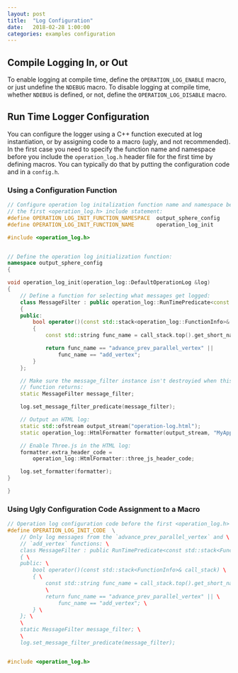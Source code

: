 ```yaml
---
layout: post
title:  "Log Configuration"
date:   2018-02-28 1:00:00
categories: examples configuration
---
```


## Compile Logging In, or Out

To enable logging at compile time, define the `OPERATION_LOG_ENABLE` macro, or
just undefine the `NDEBUG` macro.  To disable logging at compile time, whether
`NDEBUG` is defined, or not, define the `OPERATION_LOG_DISABLE` macro.


## Run Time Logger Configuration

You can configure the logger using a C++ function executed at log
instantiation, or by assigning code to a macro (ugly, and not recommended).
In the first case you need to specify the function name and namespace before
you include the `operation_log.h` header file for the first time by defining
macros.  You can typically do that by putting the configuration code and
in a `config.h`.


### Using a Configuration Function

```C++
// Configure operation log initalization function name and namespace before
// the first <operation_log.h> include statement:
#define OPERATION_LOG_INIT_FUNCTION_NAMESPACE  output_sphere_config
#define OPERATION_LOG_INIT_FUNCTION_NAME       operation_log_init

#include <operation_log.h>


// Define the operation log initialization function:
namespace output_sphere_config
{

void operation_log_init(operation_log::DefaultOperationLog &log)
{
    // Define a function for selecting what messages get logged:
    class MessageFilter : public operation_log::RunTimePredicate<const std::stack<operation_log::FunctionInfo>&>
    {
    public:
        bool operator()(const std::stack<operation_log::FunctionInfo>& call_stack)
        {
            const std::string func_name = call_stack.top().get_short_name();

            return func_name == "advance_prev_parallel_vertex" ||
                func_name == "add_vertex";
        }
    };

    // Make sure the message_filter instance isn't destroyied when this
    // function returns:
    static MessageFilter message_filter;

    log.set_message_filter_predicate(message_filter);

    // Output an HTML log:
    static std::ofstream output_stream("operation-log.html");
    static operation_log::HtmlFormatter formatter(output_stream, "MyApp's Operation Log");

    // Enable Three.js in the HTML log:
    formatter.extra_header_code =
        operation_log::HtmlFormatter::three_js_header_code;

    log.set_formatter(formatter);
}

}
```


### Using Ugly Configuration Code Assignment to a Macro

```C++
// Operation log configuration code before the first <operation_log.h> include:
#define OPERATION_LOG_INIT_CODE  \
    // Only log messages from the `advance_prev_parallel_vertex` and \
    // `add_vertex` functions: \
    class MessageFilter : public RunTimePredicate<const std::stack<FunctionInfo>&> \
    { \
    public: \
        bool operator()(const std::stack<FunctionInfo>& call_stack) \
        { \
            const std::string func_name = call_stack.top().get_short_name(); \
            \
            return func_name == "advance_prev_parallel_vertex" || \
                func_name == "add_vertex"; \
        } \
    }; \
    \
    static MessageFilter message_filter; \
    \
    log.set_message_filter_predicate(message_filter);


#include <operation_log.h>
```
